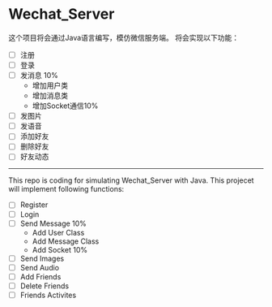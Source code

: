 # Wechat_Server
这个项目将会通过Java语言编写，模仿微信服务端。
将会实现以下功能：
- [ ] 注册
- [ ] 登录
- [ ] 发消息 10%
   - 增加用户类
   - 增加消息类
   - 增加Socket通信10%
- [ ] 发图片
- [ ] 发语音
- [ ] 添加好友
- [ ] 删除好友
- [ ] 好友动态

---
This repo is coding for simulating Wechat_Server with Java.
This projecet will implement following functions:

- [ ] Register
- [ ] Login
- [ ] Send Message 10%
   - Add User Class
   - Add Message Class
   - Add Socket 10%
- [ ] Send Images
- [ ] Send Audio
- [ ] Add Friends
- [ ] Delete Friends
- [ ] Friends Activites
